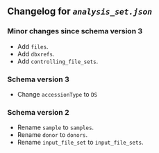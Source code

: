 ## Changelog for *`analysis_set.json`*

### Minor changes since schema version 3

* Add `files`.
* Add `dbxrefs`.
* Add `controlling_file_sets`.

### Schema version 3

* Change `accessionType` to `DS`

### Schema version 2

* Rename `sample` to `samples`.
* Rename `donor` to `donors`.
* Rename `input_file_set` to `input_file_sets`.
